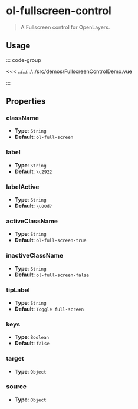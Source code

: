 # ol-fullscreen-control

> A Fullscreen control for OpenLayers.

<script setup>
import FullscreenControlDemo from "@demos/FullscreenControlDemo.vue"
</script>
<ClientOnly>
<FullscreenControlDemo />
</ClientOnly>

## Usage

::: code-group

<<< ../../../../src/demos/FullscreenControlDemo.vue

:::

## Properties

### className

- **Type**: `String`
- **Default**: `ol-full-screen`

### label

- **Type**: `String`
- **Default**: `\u2922`

### labelActive

- **Type**: `String`
- **Default**: `\u00d7`

### activeClassName

- **Type**: `String`
- **Default**: `ol-full-screen-true`

### inactiveClassName

- **Type**: `String`
- **Default**: `ol-full-screen-false`

### tipLabel

- **Type**: `String`
- **Default**: `Toggle full-screen`

### keys

- **Type**: `Boolean`
- **Default**: `false`

### target

- **Type**: `Object`

### source

- **Type**: `Object`

